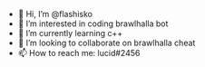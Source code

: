 - 👋 Hi, I’m @flashisko
- 👀 I’m interested in coding brawlhalla bot
- 🌱 I’m currently learning c++
- 💞️ I’m looking to collaborate on brawlhalla cheat
- 📫 How to reach me: lucid#2456

<!---
flashisko/flashisko is a ✨ special ✨ repository because its `README.md` (this file) appears on your GitHub profile.
You can click the Preview link to take a look at your changes.
--->

